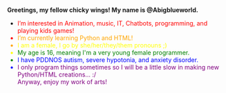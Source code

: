 <b> Greetings, my fellow chicky wings! My name is @Abigblueworld. </b>
- <font color=red> I’m interested in Animation, music, IT, Chatbots, programming, and playing kids games!
- <font color=orange> I’m currently learning Python and HTML!
- <font color=yellow>I am a female, I go by she/her/they/them pronouns ;)
- <font color=green>My age is 16, meaning I'm a very young female programmer.
- <font color=blue> I have PDDNOS autism, severe hypotonia, and anxiety disorder.
- <font color=purple>I only program things sometimes so I will be a little slow in making new Python/HTML creations... :/
  <br> 
Anyway, enjoy my work of arts!

<!---
Abigblueworld/Abigblueworld is a ✨ special ✨ person repository because they're autistic and its `README.md` (this file) appears on your GitHub profile.
You can click the Preview link to take a look at your changes.
--->
